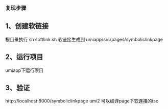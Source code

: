 ### 复现步骤
## 1、创建软链接
根目录执行 sh softlink.sh
软链接生成到 umiapp/src/pages/symboliclinkpage

## 2、运行项目
umiapp下运行项目

## 3、验证
http://localhost:8000/symboliclinkpage
umi2 可以编译page下软连接的tsx